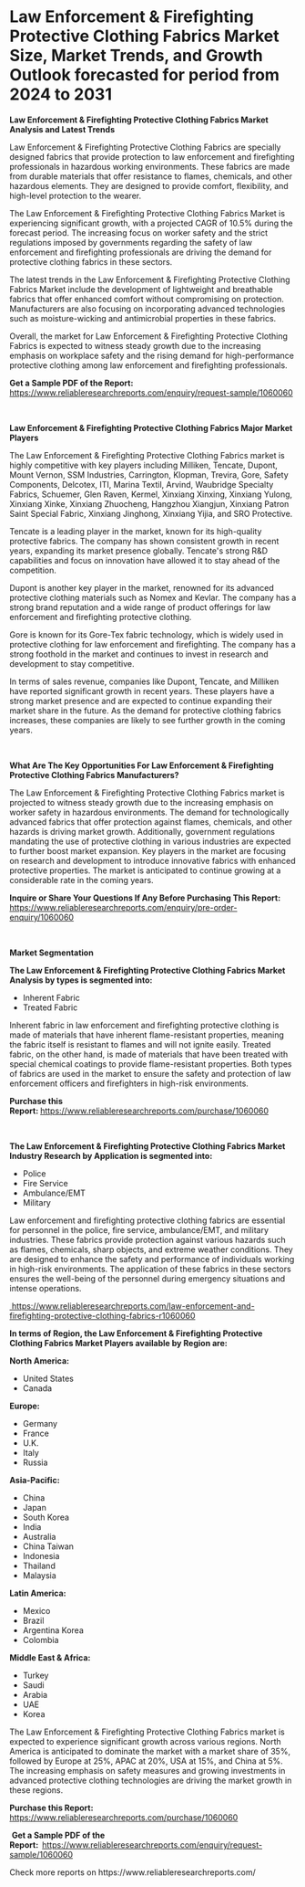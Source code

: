 <p><h1>Law Enforcement & Firefighting Protective Clothing Fabrics Market Size, Market Trends, and Growth Outlook forecasted for period from 2024 to 2031</h1></p><p><strong>Law Enforcement & Firefighting Protective Clothing Fabrics Market Analysis and Latest Trends</strong></p>
<p><p>Law Enforcement & Firefighting Protective Clothing Fabrics are specially designed fabrics that provide protection to law enforcement and firefighting professionals in hazardous working environments. These fabrics are made from durable materials that offer resistance to flames, chemicals, and other hazardous elements. They are designed to provide comfort, flexibility, and high-level protection to the wearer.</p><p>The Law Enforcement & Firefighting Protective Clothing Fabrics Market is experiencing significant growth, with a projected CAGR of 10.5% during the forecast period. The increasing focus on worker safety and the strict regulations imposed by governments regarding the safety of law enforcement and firefighting professionals are driving the demand for protective clothing fabrics in these sectors.</p><p>The latest trends in the Law Enforcement & Firefighting Protective Clothing Fabrics Market include the development of lightweight and breathable fabrics that offer enhanced comfort without compromising on protection. Manufacturers are also focusing on incorporating advanced technologies such as moisture-wicking and antimicrobial properties in these fabrics.</p><p>Overall, the market for Law Enforcement & Firefighting Protective Clothing Fabrics is expected to witness steady growth due to the increasing emphasis on workplace safety and the rising demand for high-performance protective clothing among law enforcement and firefighting professionals.</p></p>
<p><strong>Get a Sample PDF of the Report:&nbsp;</strong> <a href="https://www.reliableresearchreports.com/enquiry/request-sample/1060060">https://www.reliableresearchreports.com/enquiry/request-sample/1060060</a></p>
<p>&nbsp;</p>
<p><strong>Law Enforcement & Firefighting Protective Clothing Fabrics Major Market Players</strong></p>
<p><p>The Law Enforcement & Firefighting Protective Clothing Fabrics market is highly competitive with key players including Milliken, Tencate, Dupont, Mount Vernon, SSM Industries, Carrington, Klopman, Trevira, Gore, Safety Components, Delcotex, ITI, Marina Textil, Arvind, Waubridge Specialty Fabrics, Schuemer, Glen Raven, Kermel, Xinxiang Xinxing, Xinxiang Yulong, Xinxiang Xinke, Xinxiang Zhuocheng, Hangzhou Xiangjun, Xinxiang Patron Saint Special Fabric, Xinxiang Jinghong, Xinxiang Yijia, and SRO Protective.</p><p>Tencate is a leading player in the market, known for its high-quality protective fabrics. The company has shown consistent growth in recent years, expanding its market presence globally. Tencate's strong R&D capabilities and focus on innovation have allowed it to stay ahead of the competition.</p><p>Dupont is another key player in the market, renowned for its advanced protective clothing materials such as Nomex and Kevlar. The company has a strong brand reputation and a wide range of product offerings for law enforcement and firefighting protective clothing.</p><p>Gore is known for its Gore-Tex fabric technology, which is widely used in protective clothing for law enforcement and firefighting. The company has a strong foothold in the market and continues to invest in research and development to stay competitive.</p><p>In terms of sales revenue, companies like Dupont, Tencate, and Milliken have reported significant growth in recent years. These players have a strong market presence and are expected to continue expanding their market share in the future. As the demand for protective clothing fabrics increases, these companies are likely to see further growth in the coming years.</p></p>
<p>&nbsp;</p>
<p><strong>What Are The Key Opportunities For Law Enforcement & Firefighting Protective Clothing Fabrics Manufacturers?</strong></p>
<p><p>The Law Enforcement & Firefighting Protective Clothing Fabrics market is projected to witness steady growth due to the increasing emphasis on worker safety in hazardous environments. The demand for technologically advanced fabrics that offer protection against flames, chemicals, and other hazards is driving market growth. Additionally, government regulations mandating the use of protective clothing in various industries are expected to further boost market expansion. Key players in the market are focusing on research and development to introduce innovative fabrics with enhanced protective properties. The market is anticipated to continue growing at a considerable rate in the coming years.</p></p>
<p><strong>Inquire or Share Your Questions If Any Before Purchasing This Report:</strong> <a href="https://www.reliableresearchreports.com/enquiry/pre-order-enquiry/1060060">https://www.reliableresearchreports.com/enquiry/pre-order-enquiry/1060060</a></p>
<p>&nbsp;</p>
<p><strong>Market Segmentation</strong></p>
<p><strong>The Law Enforcement & Firefighting Protective Clothing Fabrics Market Analysis by types is segmented into:</strong></p>
<p><ul><li>Inherent Fabric</li><li>Treated Fabric</li></ul></p>
<p><p>Inherent fabric in law enforcement and firefighting protective clothing is made of materials that have inherent flame-resistant properties, meaning the fabric itself is resistant to flames and will not ignite easily. Treated fabric, on the other hand, is made of materials that have been treated with special chemical coatings to provide flame-resistant properties. Both types of fabrics are used in the market to ensure the safety and protection of law enforcement officers and firefighters in high-risk environments.</p></p>
<p><strong>Purchase this Report:&nbsp;</strong><a href="https://www.reliableresearchreports.com/purchase/1060060">https://www.reliableresearchreports.com/purchase/1060060</a></p>
<p>&nbsp;</p>
<p><strong>The Law Enforcement & Firefighting Protective Clothing Fabrics Market Industry Research by Application is segmented into:</strong></p>
<p><ul><li>Police</li><li>Fire Service</li><li>Ambulance/EMT</li><li>Military</li></ul></p>
<p><p>Law enforcement and firefighting protective clothing fabrics are essential for personnel in the police, fire service, ambulance/EMT, and military industries. These fabrics provide protection against various hazards such as flames, chemicals, sharp objects, and extreme weather conditions. They are designed to enhance the safety and performance of individuals working in high-risk environments. The application of these fabrics in these sectors ensures the well-being of the personnel during emergency situations and intense operations.</p></p>
<p><a href="https://www.reliableresearchreports.com/law-enforcement-and-firefighting-protective-clothing-fabrics-r1060060">&nbsp;https://www.reliableresearchreports.com/law-enforcement-and-firefighting-protective-clothing-fabrics-r1060060</a></p>
<p><strong>In terms of Region, the Law Enforcement & Firefighting Protective Clothing Fabrics Market Players available by Region are:</strong></p>
<p>
    <p> <strong> North America: </strong>
        <ul>
            <li>United States</li>
            <li>Canada</li>
        </ul>
        </p> 
    <p> <strong> Europe: </strong>
        <ul>
            <li>Germany</li>
            <li>France</li>
            <li>U.K.</li>
            <li>Italy</li>
            <li>Russia</li>
        </ul>
        </p> 
    <p> <strong> Asia-Pacific: </strong>
        <ul>
            <li>China</li>
            <li>Japan</li>
            <li>South Korea</li>
            <li>India</li>
            <li>Australia</li>
            <li>China Taiwan</li>
            <li>Indonesia</li>
            <li>Thailand</li>
            <li>Malaysia</li>
        </ul>
        </p> 
    <p> <strong> Latin America: </strong>
        <ul>
            <li>Mexico</li>
            <li>Brazil</li>
            <li>Argentina Korea</li>
            <li>Colombia</li>
        </ul>
        </p> 
    <p> <strong> Middle East & Africa: </strong>
        <ul>
            <li>Turkey</li>
            <li>Saudi</li>
            <li>Arabia</li>
            <li>UAE</li>
            <li>Korea</li>
        </ul>
    </p>
    </p>
<p><p>The Law Enforcement & Firefighting Protective Clothing Fabrics market is expected to experience significant growth across various regions. North America is anticipated to dominate the market with a market share of 35%, followed by Europe at 25%, APAC at 20%, USA at 15%, and China at 5%. The increasing emphasis on safety measures and growing investments in advanced protective clothing technologies are driving the market growth in these regions.</p></p>
<p><strong>Purchase this Report: </strong><a href="https://www.reliableresearchreports.com/purchase/1060060">https://www.reliableresearchreports.com/purchase/1060060</a></p>
<p>&nbsp;<strong>Get a Sample PDF of the Report:&nbsp;&nbsp;</strong><a href="https://www.reliableresearchreports.com/enquiry/request-sample/1060060">https://www.reliableresearchreports.com/enquiry/request-sample/1060060</a></p>
<p><strong></strong></p>
<p>Check more reports on https://www.reliableresearchreports.com/</p>